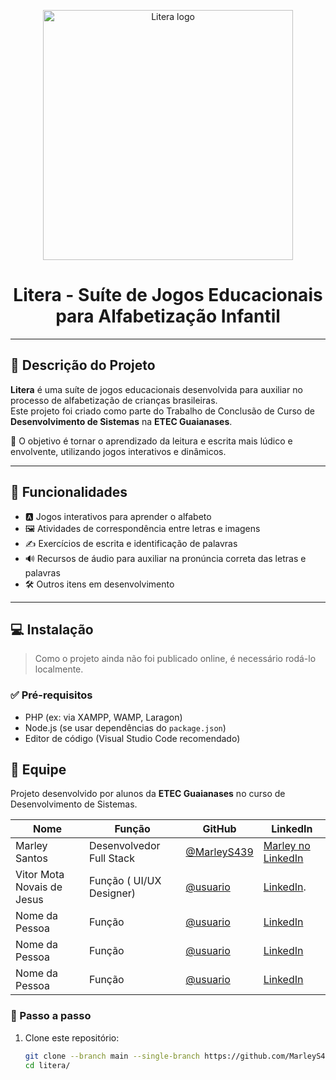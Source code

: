 <p align="center">
  <img src="https://raw.githubusercontent.com/MarleyS439/litera/master/assets/images/Litera.png" width="400" alt="Litera logo">
</p>

<h1 align="center">Litera - Suíte de Jogos Educacionais para Alfabetização Infantil</h1>

---

## 📖 Descrição do Projeto

**Litera** é uma suíte de jogos educacionais desenvolvida para auxiliar no processo de alfabetização de crianças brasileiras.  
Este projeto foi criado como parte do Trabalho de Conclusão de Curso de **Desenvolvimento de Sistemas** na **ETEC Guaianases**.

🎯 O objetivo é tornar o aprendizado da leitura e escrita mais lúdico e envolvente, utilizando jogos interativos e dinâmicos.

---

## 🧩 Funcionalidades

- 🅰️ Jogos interativos para aprender o alfabeto  
- 🖼️ Atividades de correspondência entre letras e imagens  
- ✍️ Exercícios de escrita e identificação de palavras  
- 🔊 Recursos de áudio para auxiliar na pronúncia correta das letras e palavras  
- 🛠️ Outros itens em desenvolvimento  

---

## 💻 Instalação

> Como o projeto ainda não foi publicado online, é necessário rodá-lo localmente.

### ✅ Pré-requisitos

- PHP (ex: via XAMPP, WAMP, Laragon)
- Node.js (se usar dependências do `package.json`)
- Editor de código (Visual Studio Code recomendado)

## 👥 Equipe

Projeto desenvolvido por alunos da **ETEC Guaianases** no curso de Desenvolvimento de Sistemas.

| Nome | Função | GitHub | LinkedIn |
|------|--------|--------|----------|
| Marley Santos | Desenvolvedor Full Stack | [@MarleyS439](https://github.com/MarleyS439) | [Marley no LinkedIn](https://www.linkedin.com/in/marleysantos/) |
| Vitor Mota Novais de Jesus | Função ( UI/UX Designer) | [@usuario](https://github.com/VitorMotaNJ) | [LinkedIn](https://www.linkedin.com/in/vitor-mota-330908227/). |
| Nome da Pessoa | Função | [@usuario](https://github.com/usuario) | [LinkedIn](https://linkedin.com/in/usuario) |
| Nome da Pessoa | Função | [@usuario](https://github.com/usuario) | [LinkedIn](https://linkedin.com/in/usuario) |
| Nome da Pessoa | Função | [@usuario](https://github.com/usuario) | [LinkedIn](https://linkedin.com/in/usuario) |


### 🚀 Passo a passo

1. Clone este repositório:
   ```bash
   git clone --branch main --single-branch https://github.com/MarleyS439/litera.git
   cd litera/

